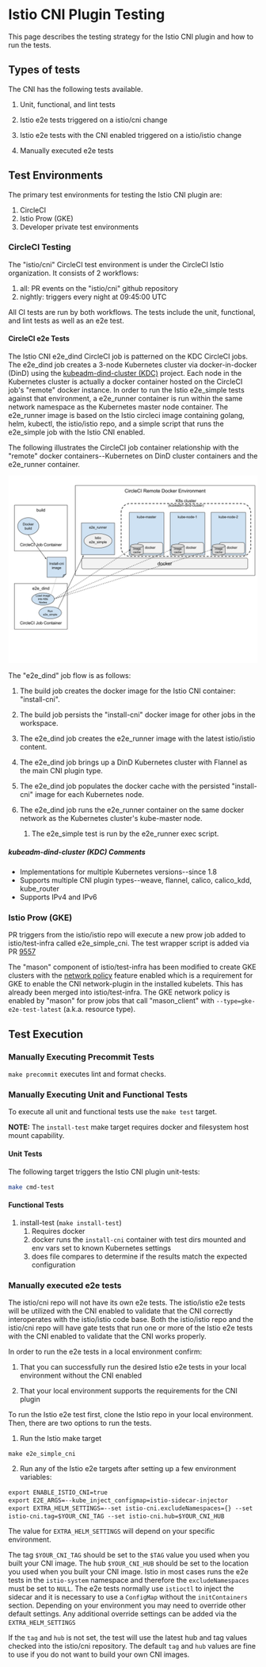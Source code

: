 # Istio CNI Plugin Testing

This page describes the testing strategy for the Istio CNI plugin and how to run the tests.

## Types of tests

The CNI has the following tests available.

1. Unit, functional, and lint tests

1. Istio e2e tests triggered on a istio/cni change

1. Istio e2e tests with the CNI enabled triggered on a istio/istio change

1. Manually executed e2e tests

## Test Environments

The primary test environments for testing the Istio CNI plugin are:

1. CircleCI
1. Istio Prow (GKE)
1. Developer private test environments

### CircleCI Testing

The "istio/cni" CircleCI test environment is under the CircleCI Istio organization.  It
consists of 2 workflows:

1. all:  PR events on the "istio/cni" github repository
1. nightly:  triggers every night at 09:45:00 UTC

All CI tests are run by both workflows.  The tests include the unit, functional, and
lint tests as well as an e2e test.

#### CircleCI e2e Tests

The Istio CNI e2e_dind CircleCI job is patterned on the KDC CircleCI jobs.  The
e2e_dind job creates a 3-node Kubernetes cluster via docker-in-docker (DinD)
using the [kubeadm-dind-cluster (KDC)](https://github.com/kubernetes-sigs/kubeadm-dind-cluster)
project.  Each node in the Kubernetes cluster is actually a docker container
hosted on the CircleCI job's "remote" docker instance.  In order to run the
Istio e2e_simple tests against that environment, a e2e_runner container is
run within the same network namespace as the Kubernetes master node
container.  The e2e_runner image is based on the Istio circleci image containing
golang, helm, kubectl, the istio/istio repo, and a simple script that runs
the e2e_simple job with the Istio CNI enabled.

The following illustrates the CircleCI job container relationship with the
"remote" docker containers--Kubernetes on DinD cluster containers and the
e2e_runner container.

![CircleCI e2e_dind job](images/istio_cni_circleci_e2e_test.svg)

The "e2e_dind" job flow is as follows:

1. The build job creates the docker image for the Istio CNI container: "install-cni".

1. The build job persists the "install-cni" docker image for other jobs in the workspace.

1. The e2e_dind job creates the e2e_runner image with the latest istio/istio content.

1. The e2e_dind job brings up a DinD Kubernetes cluster with Flannel as the main CNI plugin type.

1. The e2e_dind job populates the docker cache with the persisted "install-cni" image
   for each Kubernetes node.

1. The e2e_dind job runs the e2e_runner container on the same docker network as the
   Kubernetes cluster's kube-master node.

   1. The e2e_simple test is run by the e2e_runner exec script.

##### kubeadm-dind-cluster (KDC) Comments

- Implementations for multiple Kubernetes versions--since 1.8
- Supports multiple CNI plugin types--weave, flannel, calico, calico_kdd, kube_router
- Supports IPv4 and IPv6

### Istio Prow (GKE)

PR triggers from the istio/istio repo will execute a new prow job added to istio/test-infra called
e2e_simple_cni.  The test wrapper script is added via PR [9557](https://github.com/istio/istio/pull/9577)

The "mason" component of istio/test-infra has been modified to create GKE clusters with
the [network policy](https://cloud.google.com/kubernetes-engine/docs/how-to/network-policy)
feature enabled which is a requirement for GKE to enable the CNI network-plugin
in the installed kubelets.  This has already been merged into istio/test-infra.  The
GKE network policy is enabled by "mason" for prow jobs that call "mason_client"
with `--type=gke-e2e-test-latest` (a.k.a. resource type).

## Test Execution

### Manually Executing Precommit Tests

`make precommit` executes lint and format checks.

### Manually Executing Unit and Functional Tests

To execute all unit and functional tests use the `make test` target.

**NOTE:**  The `install-test` make target requires docker and filesystem host mount
capability.

#### Unit Tests

The following target triggers the Istio CNI plugin unit-tests:

```sh
make cmd-test
```

#### Functional Tests
1. install-test (`make install-test`)
   1. Requires docker
   1. docker runs the `install-cni` container with test dirs mounted and env vars set to known Kubernetes settings
   1. does file compares to determine if the results match the expected configuration

### Manually executed e2e tests

The istio/cni repo will not have its own e2e tests.  The istio/istio e2e
tests will be utilized with the CNI enabled to validate that the CNI correctly interoperates
with the istio/istio code base.  Both the istio/istio repo and the istio/cni repo will have gate tests that run one or more of the Istio e2e tests with the CNI enabled to validate
that the CNI works properly.

In order to run the e2e tests in a local environment confirm:

1. That you can successfully run the desired Istio e2e tests in your local environment without the CNI enabled

2. That your local environment supports the requirements for the CNI plugin

To run the Istio e2e test first, clone the Istio repo in your local environment.  Then, there are two options to run the tests.

1. Run the Istio make target  
```console
make e2e_simple_cni
```

2. Run any of the Istio e2e targets after setting up a few environment variables:
```console
export ENABLE_ISTIO_CNI=true
export E2E_ARGS=--kube_inject_configmap=istio-sidecar-injector
export EXTRA_HELM_SETTINGS=--set istio-cni.excludeNamespaces={} --set istio-cni.tag=$YOUR_CNI_TAG --set istio-cni.hub=$YOUR_CNI_HUB
```
The value for `EXTRA_HELM_SETTINGS` will depend on your specific environment.

The tag `$YOUR_CNI_TAG` should be set to the `$TAG` value you used when you built your CNI image.
The hub `$YOUR_CNI_HUB` should be set to the location you used when you built your CNI image.
Istio in most cases runs the e2e tests in the `istio-system` namespace and therefore the `excludeNamespaces` must be set to `NULL`.
The e2e tests normally use `istioctl` to inject the sidecar and it is necessary to use a `ConfigMap` without the `initContainers` section.
Depending on your environment you may need to override other default settings.  Any additional override settings can be added via the `EXTRA_HELM_SETTINGS`

If the `tag` and `hub` is not set, the test will use the latest hub and tag values checked into the istio/cni repository.  The default `tag` and `hub` values are fine to use if you do not want to build your own CNI images.
